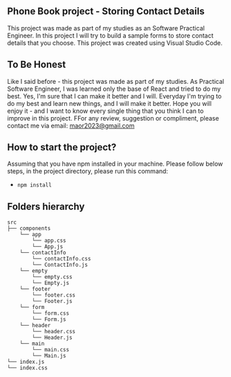 ## Phone Book project - Storing Contact Details
This project was made as part of my studies as an Software Practical Engineer.
In this project I will try to build a sample forms to store contact details that you choose. This project was created using Visual Studio Code.

## To Be Honest
Like I said before - this project was made as part of my studies.
As Practical Software Engineer, I was learned only the base of React and tried to do my best.
Yes, I'm sure that I can make it better and I will.
Everyday I'm trying to do my best and learn new things, and I will make it better.
Hope you will enjoy it - and I want to know every single thing that you think I can to improve in this project.
FFor any review, suggestion or compliment, please contact me via email: maor2023@gmail.com

## How to start the project?
Assuming that you have npm installed in your machine. Please follow below steps, in the project directory, please run this command:
* `npm install`

## Folders hierarchy
```
src
├── components
    └── app
        └── app.css  
        └── App.js
    └── contactInfo
        └── contactInfo.css
        └── ContactInfo.js
    └── empty
        └── empty.css
        └── Empty.js
    └── footer
        └── footer.css
        └── Footer.js
    └── form
        └── form.css
        └── Form.js
    └── header
        └── header.css
        └── Header.js
    └── main
        └── main.css
        └── Main.js
└── index.js
└── index.css
```
